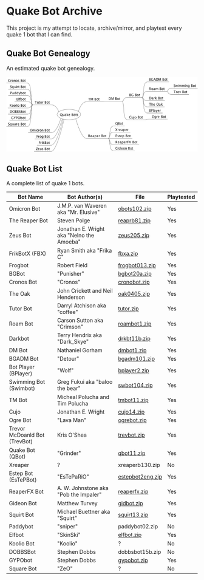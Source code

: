 # Quake Bot Archive

This project is my attempt to locate, archive/mirror, and playtest every quake 1 bot that I can find.

## Quake Bot Genealogy

An estimated quake bot genealogy.

![Quake Bot Genealogy](mindmap/QuakeBots.png)


## Quake Bot List

A complete list of quake 1 bots.

Bot Name | Bot Author(s) | File | Playtested
--- | --- | --- | ---
Omicron Bot | J.M.P. van Waveren aka "Mr. Elusive" | [obots102.zip](bin/obots102.zip) | Yes
The Reaper Bot | Steven Polge | [reaprb81.zip](bin/reaprb81.zip) | Yes
Zeus Bot | Jonathan E. Wright aka "Nelno the Amoeba" | [zeus205.zip](bin/zeus205.zip) | Yes
FrikBotX (FBX) | Ryan Smith aka "Frika C" | [fbxa.zip](bin/fbxa.zip) | Yes
Frogbot | Robert Field | [frogbot013.zip](bin/frogbot013.zip) | Yes
BGBot | "Punisher" | [bgbot20a.zip](bin/bgbot20a.zip) | Yes
Cronos Bot | "Cronos" | [cronobot.zip](bin/cronobot.zip) | Yes
The Oak | John Crickett and Neil Henderson | [oak0405.zip](bin/oak0405.zip) | Yes
Tutor Bot | Darryl Atchison aka "coffee" | [tutor.zip](bin/tutor.zip) | Yes
Roam Bot | Carson Sutton aka "Crimson" | [roambot1.zip](bin/roambot1.zip) | Yes
Darkbot | Terry Hendrix aka "Dark_Skye" | [drkbt11b.zip](bin/drkbt11b.zip) | Yes
DM Bot | Nathaniel Gorham | [dmbot1.zip](bin/dmbot1.zip) | Yes
BGADM Bot | "Detour" | [bgadm101.zip](bin/bgadm101.zip) | Yes
Bot Player (BPlayer) | "Wolf" | [bplayer2.zip](bin/bplayer2.zip) | Yes
Swimming Bot (Swimbot) | Greg Fukui aka "baloo the bear" | [swbot104.zip](bin/swbot104.zip) | Yes
TM Bot | Micheal Polucha and Tim Polucha | [tmbot11.zip](bin/tmbot11.zip) | Yes
Cujo | Jonathan E. Wright | [cujo14.zip](bin/cujo14.zip) | Yes
Ogre Bot | "Lava Man" | [ogrebot.zip](bin/ogrebot.zip) | Yes |
Trevor McDoanld Bot (TrevBot) | Kris O'Shea | [trevbot.zip](bin/trevbot.zip) | Yes
Quake Bot (QBot) | "Grinder" | [qbot11.zip](bin/qbot11.zip) | Yes
Xreaper | ? | xreaperb130.zip | No
Estep Bot (EsTePBot) | "EsTePaRiO" | [estepbot2eng.zip](bin/estepbot2eng.zip) | Yes
ReaperFX Bot | A. W. Johnstone aka "Pob the Impaler" | [reaperfx.zip](bin/reaperfx.zip) | Yes
Gideon Bot | Matthew Turvey | [gidbot.zip](bin/gidbot.zip) | Yes
Squirt Bot | Michael Buettner aka "Squirt" | [squirt13.zip](bin/squirt13.zip) | Yes
Paddybot | "sniper" | paddybot02.zip | No
Elfbot | "SkinSki" | [elfbot.zip](bin/elfbot.zip) | Yes
Koolio Bot | "Koolio" | ? | No
DOBBSBot | Stephen Dobbs | dobbsbot15b.zip | No
GYPObot | Stephen Dobbs | [gypobot.zip](bin/gypobot.zip) | Yes
Square Bot | "ZeO" | ? | No


